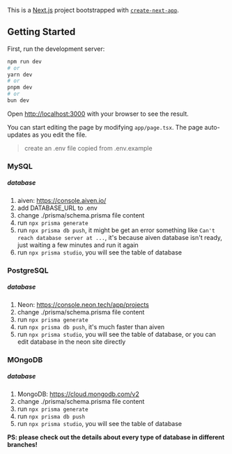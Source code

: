 This is a [Next.js](https://nextjs.org/) project bootstrapped with [`create-next-app`](https://github.com/vercel/next.js/tree/canary/packages/create-next-app).

## Getting Started

First, run the development server:

```bash
npm run dev
# or
yarn dev
# or
pnpm dev
# or
bun dev
```

Open [http://localhost:3000](http://localhost:3000) with your browser to see the result.

You can start editing the page by modifying `app/page.tsx`. The page auto-updates as you edit the file.

> create an .env file copied from .env.example

### MySQL

##### database

1. aiven: https://console.aiven.io/
2. add DATABASE_URL to .env
3. change ./prisma/schema.prisma file content
4. run `npx prisma generate`
5. run `npx prisma db push`, it might be get an error something like `Can't reach database server at ...`, it's because aiven database isn't ready, just waiting a few minutes and run it again
6. run `npx prisma studio`, you will see the table of database

### PostgreSQL

##### database

1. Neon: https://console.neon.tech/app/projects
2. change ./prisma/schema.prisma file content
3. run `npx prisma generate`
4. run `npx prisma db push`, it's much faster than aiven
5. run `npx prisma studio`, you will see the table of database, or you can edit database in the neon site directly

### MOngoDB

##### database

1. MongoDB: https://cloud.mongodb.com/v2
2. change ./prisma/schema.prisma file content
3. run `npx prisma generate`
4. run `npx prisma db push`
5. run `npx prisma studio`, you will see the table of database


**PS: please check out the details about every type of database in different branches!**